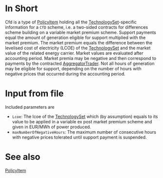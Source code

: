# In Short

Cfd is a type of [PolicyItem](./PolicyItem.md) holding all the [TechnologySet](../Comms/TechnologySet.md)-specific information for a `CfD` scheme, i.e. a two-sided contracts for differences scheme building on a variable market premium scheme.
Support payments equal the amount of generation eligible for support multiplied with the market premium.
The market premium equals the difference between the levelised cost of electricity (LCOE) of the [TechnologySet](../Comms/TechnologySet.md) and the market value of the related energy carrier.
Market values are evaluated after accounting period.
Market premia may be negative and then correspond to payments by the contracted [AggregatorTrader](../Agents/AggregatorTrader.md).
Not all hours of generation may be eligible for support, depending on the number of hours with negative prices that occurred during the accounting period.

# Input from file

Included parameters are
* `Lcoe`: The lcoe of the [TechnologySet](../Comms/TechnologySet.md) which (by assumption) equals to its value to be applied in a variable ex post market premium scheme and given in EUR/MWh of power produced.
* `maxNumberOfNegativeHours`: The maximum number of consecutive hours with negative prices tolerated until support payment is suspended.

# See also

[PolicyItem](./PolicyItem.md)